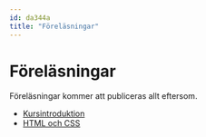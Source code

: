 ```yaml
---
id: da344a
title: "Föreläsningar"
---
```


# Föreläsningar

Föreläsningar kommer att publiceras allt eftersom.

* [Kursintroduktion](forelasningar/01_Kursintroduktion_DA344A_DA355A_VT20.pdf)
* [HTML och CSS](forelasningar/02_HTML_CSS_DA344A_DA355A_VT20.pdf)
